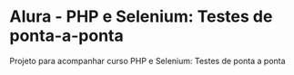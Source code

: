 # Alura - PHP e Selenium: Testes de ponta-a-ponta
Projeto para acompanhar curso PHP e Selenium: Testes de ponta a ponta
